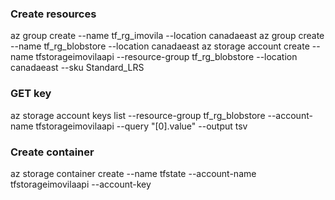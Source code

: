 ### Create resources
az group create --name tf_rg_imovila --location canadaeast
az group create --name tf_rg_blobstore --location canadaeast
az storage account create --name tfstorageimovilaapi --resource-group tf_rg_blobstore --location canadaeast --sku Standard_LRS

### GET key
az storage account keys list --resource-group tf_rg_blobstore --account-name tfstorageimovilaapi --query "[0].value" --output tsv

### Create container
az storage container create --name tfstate --account-name tfstorageimovilaapi --account-key <key value>
